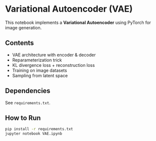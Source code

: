 

# Variational Autoencoder (VAE)

This notebook implements a **Variational Autoencoder** using PyTorch for image generation.

##  Contents
- VAE architecture with encoder & decoder
- Reparameterization trick
- KL divergence loss + reconstruction loss
- Training on image datasets
- Sampling from latent space

##  Dependencies
See `requirements.txt`.


##  How to Run
```bash
pip install -r requirements.txt
jupyter notebook VAE.ipynb
```
